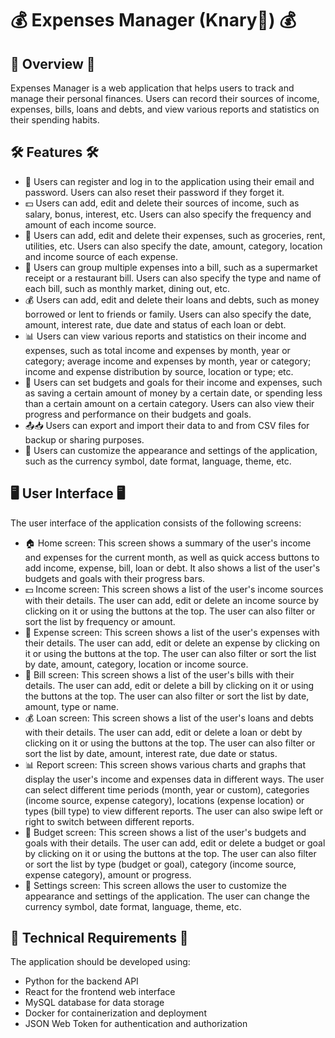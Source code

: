 # 💰 Expenses Manager (Knary🦆) 💰

## 📌 Overview 📌

Expenses Manager is a web application that helps users to track and manage their personal finances. Users can record their sources of income, expenses, bills, loans and debts, and view various reports and statistics on their spending habits.

## 🛠️ Features 🛠️

- 🔐 Users can register and log in to the application using their email and password. Users can also reset their password if they forget it.
- 💵 Users can add, edit and delete their sources of income, such as salary, bonus, interest, etc. Users can also specify the frequency and amount of each income source.
- 💸 Users can add, edit and delete their expenses, such as groceries, rent, utilities, etc. Users can also specify the date, amount, category, location and income source of each expense.
- 🧾 Users can group multiple expenses into a bill, such as a supermarket receipt or a restaurant bill. Users can also specify the type and name of each bill, such as monthly market, dining out, etc.
- 💰 Users can add, edit and delete their loans and debts, such as money borrowed or lent to friends or family. Users can also specify the date, amount, interest rate, due date and status of each loan or debt.
- 📊 Users can view various reports and statistics on their income and expenses, such as total income and expenses by month, year or category; average income and expenses by month, year or category; income and expense distribution by source, location or type; etc.
- 🎯 Users can set budgets and goals for their income and expenses, such as saving a certain amount of money by a certain date, or spending less than a certain amount on a certain category. Users can also view their progress and performance on their budgets and goals.
- 📤📥 Users can export and import their data to and from CSV files for backup or sharing purposes.
- 🎨 Users can customize the appearance and settings of the application, such as the currency symbol,
date format,
language,
theme,
etc.

## 🖥️ User Interface 🖥️

The user interface of the application consists of the following screens:

- 🏠 Home screen: This screen shows a summary of the user's income and expenses for the current month, as well as quick access buttons to add income,
expense,
bill,
loan or debt. It also shows a list of the user's budgets and goals with their progress bars.
- 💵 Income screen: This screen shows a list of the user's income sources with their details. The user can add,
edit or delete an income source by clicking on it or using the buttons at the top. The user can also filter or sort the list by frequency or amount.
- 💸 Expense screen: This screen shows a list of the user's expenses with their details. The user can add,
edit or delete an expense by clicking on it or using the buttons at the top. The user can also filter or sort the list by date,
amount,
category,
location or income source.
- 🧾 Bill screen: This screen shows a list of the user's bills with their details. The user can add,
edit or delete a bill by clicking on it or using the buttons at the top. The user can also filter or sort the list by date,
amount,
type or name.
- 💰 Loan screen: This screen shows a list of the user's loans and debts with their details. The user can add,
edit or delete a loan or debt by clicking on it or using the buttons at the top. The user can also filter or sort the list by date,
amount,
interest rate,
due date or status.
- 📊 Report screen: This screen shows various charts and graphs that display the user's income and expenses data in different ways. The user can select different time periods (month,
year or custom),
categories (income source,
expense category),
locations (expense location) or types (bill type) to view different reports. The user can also swipe left or right to switch between different reports.
- 🎯 Budget screen: This screen shows a list of the user's budgets and goals with their details. The user can add, edit or delete a budget or goal by clicking on it or using the buttons at the top. The user can also filter or sort the list by type (budget or goal),
category (income source,
expense category),
amount or progress.
- 🎨 Settings screen: This screen allows the user to customize the appearance and settings of the application. The user can change the currency symbol,
date format,
language,
theme,
etc.

## 🔧 Technical Requirements 🔧

The application should be developed using:

- Python for the backend API
- React for the frontend web interface
- MySQL database for data storage
- Docker for containerization and deployment
- JSON Web Token for authentication and authorization
